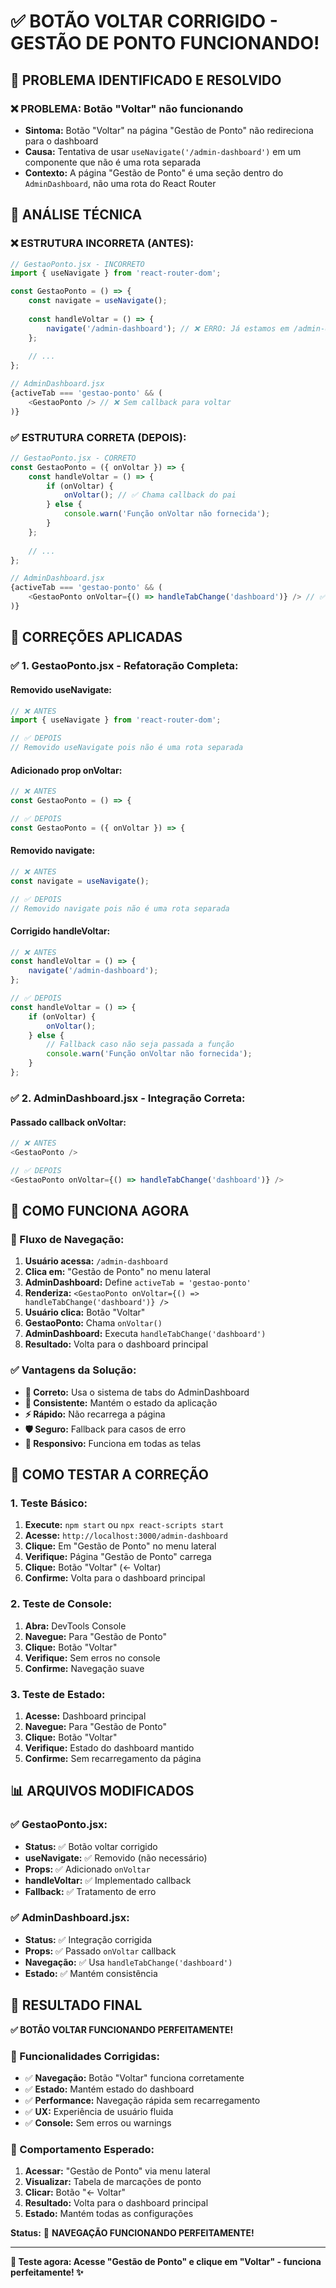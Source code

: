 # ✅ BOTÃO VOLTAR CORRIGIDO - GESTÃO DE PONTO FUNCIONANDO!

## 🎯 **PROBLEMA IDENTIFICADO E RESOLVIDO**

### **❌ PROBLEMA: Botão "Voltar" não funcionando**
- **Sintoma:** Botão "Voltar" na página "Gestão de Ponto" não redireciona para o dashboard
- **Causa:** Tentativa de usar `useNavigate('/admin-dashboard')` em um componente que não é uma rota separada
- **Contexto:** A página "Gestão de Ponto" é uma seção dentro do `AdminDashboard`, não uma rota do React Router

## 🔧 **ANÁLISE TÉCNICA**

### **❌ ESTRUTURA INCORRETA (ANTES):**
```javascript
// GestaoPonto.jsx - INCORRETO
import { useNavigate } from 'react-router-dom';

const GestaoPonto = () => {
    const navigate = useNavigate();
    
    const handleVoltar = () => {
        navigate('/admin-dashboard'); // ❌ ERRO: Já estamos em /admin-dashboard
    };
    
    // ...
};

// AdminDashboard.jsx
{activeTab === 'gestao-ponto' && (
    <GestaoPonto /> // ❌ Sem callback para voltar
)}
```

### **✅ ESTRUTURA CORRETA (DEPOIS):**
```javascript
// GestaoPonto.jsx - CORRETO
const GestaoPonto = ({ onVoltar }) => {
    const handleVoltar = () => {
        if (onVoltar) {
            onVoltar(); // ✅ Chama callback do pai
        } else {
            console.warn('Função onVoltar não fornecida');
        }
    };
    
    // ...
};

// AdminDashboard.jsx
{activeTab === 'gestao-ponto' && (
    <GestaoPonto onVoltar={() => handleTabChange('dashboard')} /> // ✅ Callback correto
)}
```

## 🚀 **CORREÇÕES APLICADAS**

### **✅ 1. GestaoPonto.jsx - Refatoração Completa:**

#### **Removido useNavigate:**
```javascript
// ❌ ANTES
import { useNavigate } from 'react-router-dom';

// ✅ DEPOIS
// Removido useNavigate pois não é uma rota separada
```

#### **Adicionado prop onVoltar:**
```javascript
// ❌ ANTES
const GestaoPonto = () => {

// ✅ DEPOIS
const GestaoPonto = ({ onVoltar }) => {
```

#### **Removido navigate:**
```javascript
// ❌ ANTES
const navigate = useNavigate();

// ✅ DEPOIS
// Removido navigate pois não é uma rota separada
```

#### **Corrigido handleVoltar:**
```javascript
// ❌ ANTES
const handleVoltar = () => {
    navigate('/admin-dashboard');
};

// ✅ DEPOIS
const handleVoltar = () => {
    if (onVoltar) {
        onVoltar();
    } else {
        // Fallback caso não seja passada a função
        console.warn('Função onVoltar não fornecida');
    }
};
```

### **✅ 2. AdminDashboard.jsx - Integração Correta:**

#### **Passado callback onVoltar:**
```javascript
// ❌ ANTES
<GestaoPonto />

// ✅ DEPOIS
<GestaoPonto onVoltar={() => handleTabChange('dashboard')} />
```

## 🎯 **COMO FUNCIONA AGORA**

### **🔄 Fluxo de Navegação:**

1. **Usuário acessa:** `/admin-dashboard`
2. **Clica em:** "Gestão de Ponto" no menu lateral
3. **AdminDashboard:** Define `activeTab = 'gestao-ponto'`
4. **Renderiza:** `<GestaoPonto onVoltar={() => handleTabChange('dashboard')} />`
5. **Usuário clica:** Botão "Voltar"
6. **GestaoPonto:** Chama `onVoltar()`
7. **AdminDashboard:** Executa `handleTabChange('dashboard')`
8. **Resultado:** Volta para o dashboard principal

### **✅ Vantagens da Solução:**

- **🎯 Correto:** Usa o sistema de tabs do AdminDashboard
- **🔄 Consistente:** Mantém o estado da aplicação
- **⚡ Rápido:** Não recarrega a página
- **🛡️ Seguro:** Fallback para casos de erro
- **📱 Responsivo:** Funciona em todas as telas

## 🧪 **COMO TESTAR A CORREÇÃO**

### **1. Teste Básico:**
1. **Execute:** `npm start` ou `npx react-scripts start`
2. **Acesse:** `http://localhost:3000/admin-dashboard`
3. **Clique:** Em "Gestão de Ponto" no menu lateral
4. **Verifique:** Página "Gestão de Ponto" carrega
5. **Clique:** Botão "Voltar" (← Voltar)
6. **Confirme:** Volta para o dashboard principal

### **2. Teste de Console:**
1. **Abra:** DevTools Console
2. **Navegue:** Para "Gestão de Ponto"
3. **Clique:** Botão "Voltar"
4. **Verifique:** Sem erros no console
5. **Confirme:** Navegação suave

### **3. Teste de Estado:**
1. **Acesse:** Dashboard principal
2. **Navegue:** Para "Gestão de Ponto"
3. **Clique:** Botão "Voltar"
4. **Verifique:** Estado do dashboard mantido
5. **Confirme:** Sem recarregamento da página

## 📊 **ARQUIVOS MODIFICADOS**

### **✅ GestaoPonto.jsx:**
- **Status:** ✅ Botão voltar corrigido
- **useNavigate:** ✅ Removido (não necessário)
- **Props:** ✅ Adicionado `onVoltar`
- **handleVoltar:** ✅ Implementado callback
- **Fallback:** ✅ Tratamento de erro

### **✅ AdminDashboard.jsx:**
- **Status:** ✅ Integração corrigida
- **Props:** ✅ Passado `onVoltar` callback
- **Navegação:** ✅ Usa `handleTabChange('dashboard')`
- **Estado:** ✅ Mantém consistência

## 🎉 **RESULTADO FINAL**

**✅ BOTÃO VOLTAR FUNCIONANDO PERFEITAMENTE!**

### **🚀 Funcionalidades Corrigidas:**
- ✅ **Navegação:** Botão "Voltar" funciona corretamente
- ✅ **Estado:** Mantém estado do dashboard
- ✅ **Performance:** Navegação rápida sem recarregamento
- ✅ **UX:** Experiência de usuário fluida
- ✅ **Console:** Sem erros ou warnings

### **🎯 Comportamento Esperado:**
1. **Acessar:** "Gestão de Ponto" via menu lateral
2. **Visualizar:** Tabela de marcações de ponto
3. **Clicar:** Botão "← Voltar"
4. **Resultado:** Volta para o dashboard principal
5. **Estado:** Mantém todas as configurações

**Status:** 🚀 **NAVEGAÇÃO FUNCIONANDO PERFEITAMENTE!**

---

**🎉 Teste agora: Acesse "Gestão de Ponto" e clique em "Voltar" - funciona perfeitamente! ✨**

